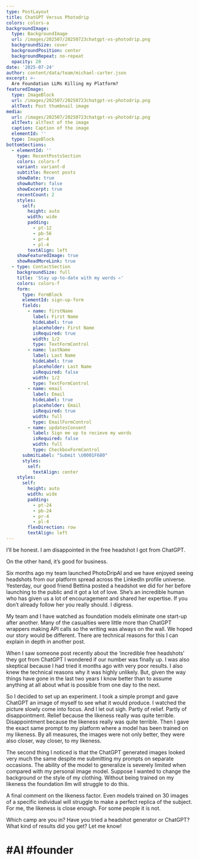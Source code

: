 ```yaml
---
type: PostLayout
title: ChatGPT Versus Photodrip
colors: colors-a
backgroundImage:
  type: BackgroundImage
  url: /images/202507/20250723chatgpt-vs-photodrip.png
  backgroundSize: cover
  backgroundPosition: center
  backgroundRepeat: no-repeat
  opacity: 20
date: '2025-07-24'
author: content/data/team/michael-carter.json
excerpt: >-
  Are Foundation LLMs Killing my Platform?
featuredImage:
  type: ImageBlock
  url: /images/202507/20250723chatgpt-vs-photodrip.png
  altText: Post thumbnail image
media:
  url: /images/202507/20250723chatgpt-vs-photodrip.png
  altText: altText of the image
  caption: Caption of the image
  elementId: ''
  type: ImageBlock
bottomSections:
  - elementId: ''
    type: RecentPostsSection
    colors: colors-f
    variant: variant-d
    subtitle: Recent posts
    showDate: true
    showAuthor: false
    showExcerpt: true
    recentCount: 2
    styles:
      self:
        height: auto
        width: wide
        padding:
          - pt-12
          - pb-56
          - pr-4
          - pl-4
        textAlign: left
    showFeaturedImage: true
    showReadMoreLink: true
  - type: ContactSection
    backgroundSize: full
    title: 'Stay up-to-date with my words ✍️'
    colors: colors-f
    form:
      type: FormBlock
      elementId: sign-up-form
      fields:
        - name: firstName
          label: First Name
          hideLabel: true
          placeholder: First Name
          isRequired: true
          width: 1/2
          type: TextFormControl
        - name: lastName
          label: Last Name
          hideLabel: true
          placeholder: Last Name
          isRequired: false
          width: 1/2
          type: TextFormControl
        - name: email
          label: Email
          hideLabel: true
          placeholder: Email
          isRequired: true
          width: full
          type: EmailFormControl
        - name: updatesConsent
          label: Sign me up to recieve my words
          isRequired: false
          width: full
          type: CheckboxFormControl
      submitLabel: "Submit \U0001F680"
      styles:
        self:
          textAlign: center
    styles:
      self:
        height: auto
        width: wide
        padding:
          - pt-24
          - pb-24
          - pr-4
          - pl-4
        flexDirection: row
        textAlign: left
---
```


I’ll be honest. I am disappointed in the free headshot I got from ChatGPT.

On the other hand, it’s good for business.

Six months ago my team launched PhotoDripAI and we have enjoyed seeing headshots from our platform spread across the LinkedIn profile universe. Yesterday, our good friend Bettina posted a headshot we did for her before launching to the public and it got a lot of love. She’s an incredible human who has given us a lot of encouragement and shared her expertise. If you don’t already follow her you really should. I digress.

My team and I have watched as foundation models eliminate one start-up after another. Many of the casualties were little more than ChatGPT wrappers making API calls so the writing was always on the wall. We hoped our story would be different. There are technical reasons for this I can explain in depth in another post.

When I saw someone post recently about the ‘incredible free headshots’ they got from ChatGPT I wondered if our number was finally up. I was also skeptical because I had tried it months ago with very poor results. I also knew the technical reasons why it was highly unlikely. But, given the way things have gone in the last two years I know better than to assume anything at all about what is possible from one day to the next.

So I decided to set up an experiment. I took a simple prompt and gave ChatGPT an image of myself to see what it would produce. I watched the picture slowly come into focus. And I let out sigh. Partly of relief. Partly of disappointment. Relief because the likeness really was quite terrible. Disappointment because the likeness really was quite terrible. Then I gave the exact same prompt to my platform where a model has been trained on my likeness. By all measures, the images were not only better, they were also closer, way closer, to my likeness.

The second thing I noticed is that the ChatGPT generated images looked very much the same despite me submitting my prompts on separate occasions. The ability of the model to generalize is severely limited when compared with my personal image model. Suppose I wanted to change the background or the style of my clothing. Without being trained on my likeness the foundation llm will struggle to do this.

A final comment on the likeness factor. Even models trained on 30 images of a specific individual will struggle to make a perfect replica of the subject. For me, the likeness is close enough. For some people it is not.

Which camp are you in? Have you tried a headshot generator or ChatGPT? What kind of results did you get? Let me know!

# #AI #founder
